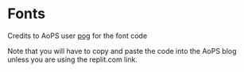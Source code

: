 # Fonts
Credits to AoPS user [pog](https://www.artofproblemsolving.com/community/user/pog) for the font code

Note that you will have to copy and paste the code into the AoPS blog unless you are using the replit.com link.

